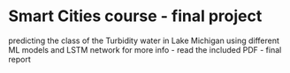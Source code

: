 # Smart Cities course - final project

predicting the class of the Turbidity water in Lake  Michigan using different ML models and LSTM network
for more info - read the included PDF - final report
